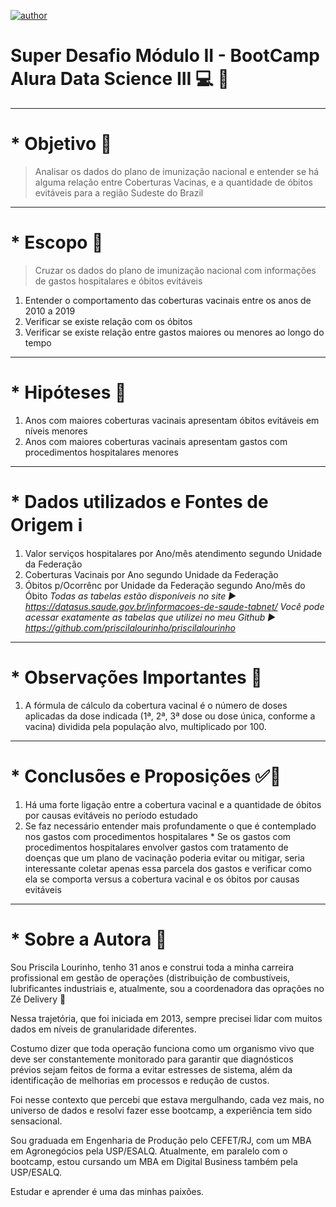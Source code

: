 [![author](https://img.shields.io/badge/author-gustavolq-blue.svg)](https://www.linkedin.com/in/priscilalourinho/)

# **Super Desafio Módulo II - BootCamp Alura Data Science III**  💻 🎲


---




# *   **Objetivo** 🎯
> Analisar os dados do plano de imunização nacional e entender se há alguma relação entre Coberturas Vacinas, e a quantidade de óbitos evitáveis para a região Sudeste do Brazil






---


# *   **Escopo** 📓
> Cruzar os dados do plano de imunização nacional com informações de gastos hospitalares e óbitos evitáveis 


1.   Entender o comportamento das coberturas vacinais entre os anos de 2010 a 2019
2.   Verificar se existe relação com os óbitos 
3. Verificar se existe relação entre gastos maiores ou menores ao longo do tempo





---


# *   **Hipóteses** 💭


1.   Anos com maiores coberturas vacinais apresentam óbitos evitáveis em níveis menores
2.   Anos com maiores coberturas vacinais apresentam gastos com procedimentos hospitalares menores



---


# *   **Dados utilizados e Fontes de Origem** ℹ


1.  Valor serviços hospitalares por Ano/mês atendimento segundo Unidade da Federação
2.  Coberturas Vacinais por Ano segundo Unidade da Federação
3. Óbitos p/Ocorrênc por Unidade da Federação segundo Ano/mês do Óbito
*Todas as tabelas estão disponíveis no site ▶ https://datasus.saude.gov.br/informacoes-de-saude-tabnet/*
*Você pode acessar exatamente as tabelas que utilizei no meu Github ▶  https://github.com/priscilalourinho/priscilalourinho* 


---
# *  **Observações Importantes** 🔎


1.   A fórmula de cálculo da cobertura vacinal é o número de doses aplicadas da dose indicada (1ª, 2ª, 3ª dose ou dose única, conforme a vacina) dividida pela população alvo, multiplicado por 100. 



---
# *  **Conclusões e Proposições** ✅💭
1.   Há uma forte ligação entre a cobertura vacinal e a quantidade de óbitos por causas evitáveis no período estudado
2.   Se faz necessário entender mais profundamente o que é contemplado nos gastos com procedimentos hospitalares 
    *   Se os gastos com procedimentos hospitalares envolver gastos com tratamento de doenças que um plano de vacinação poderia evitar ou mitigar, seria interessante coletar apenas essa parcela dos gastos e verificar como ela se comporta versus a cobertura vacinal e os óbitos por causas evitáveis



---

# * **Sobre a Autora** 👩


Sou Priscila Lourinho, tenho 31 anos e construi toda a minha carreira profissional em gestão de operações (distribuição de combustíveis, lubrificantes industriais e, atualmente, sou a coordenadora das oprações no Zé Delivery 💛

Nessa trajetória, que foi iniciada em 2013, sempre precisei lidar com muitos dados em níveis de granularidade diferentes.

Costumo dizer que toda operação funciona como um organismo vivo que deve ser constantemente monitorado para garantir que diagnósticos prévios sejam feitos de forma a evitar estresses de sistema, além da identificação de melhorias em processos e redução de custos. 

Foi nesse contexto que percebi que estava mergulhando, cada vez mais, no universo de dados e resolvi fazer esse bootcamp, a experiência tem sido sensacional.

Sou graduada em Engenharia de Produção pelo CEFET/RJ, com um MBA em Agronegócios pela USP/ESALQ. Atualmente, em paralelo com o bootcamp, estou cursando um MBA em Digital Business também pela USP/ESALQ. 

Estudar e aprender é uma das minhas paixões. 

































